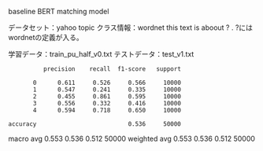baseline BERT matching model

データセット：yahoo topic
クラス情報：wordnet
   this text is aboout ? .
   ?にはwordnetの定義が入る。

学習データ：train_pu_half_v0.txt
テストデータ：test_v1.txt

              precision    recall  f1-score   support

           0      0.611     0.526     0.566     10000
           1      0.547     0.241     0.335     10000
           2      0.455     0.861     0.595     10000
           3      0.556     0.332     0.416     10000
           4      0.594     0.718     0.650     10000

    accuracy                          0.536     50000
   macro avg      0.553     0.536     0.512     50000
weighted avg      0.553     0.536     0.512     50000

